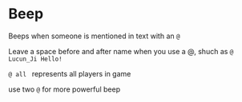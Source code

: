 # Beep
Beeps when someone is mentioned in text with an `@`

Leave a space before and after name when you use a @, shuch as `@ Lucun_Ji Hello!`

`@ all ` represents all players in game

use two `@` for more powerful beep